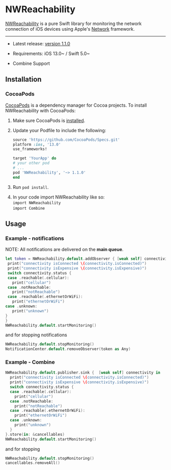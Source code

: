 # NWReachability
[NWReachability]() is a pure Swift library for monitoring the network connection of iOS devices using Apple's [Network](https://developer.apple.com/documentation/network) framework.

---

* Latest release: [version 1.1.0](https://github.com/aresxin/NWReachability/releases/tag/v1.1.0) <br>

* Requirements: iOS 13.0~ / Swift 5.0~ <br>

* Combine Support 

## Installation

### CocoaPods
[CocoaPods][] is a dependency manager for Cocoa projects. To install NWReachability with CocoaPods:

 1. Make sure CocoaPods is [installed][CocoaPods Installation].

 2. Update your Podfile to include the following:

    ``` ruby
    source 'https://github.com/CocoaPods/Specs.git'
    platform :ios, '13.0'
    use_frameworks!

    target 'YourApp' do
    # your other pod
    # ...
    pod 'NWReachability', '~> 1.1.0'
    end
    ```

 3. Run `pod install`.

[CocoaPods]: https://cocoapods.org
[CocoaPods Installation]: https://guides.cocoapods.org/using/getting-started.html#getting-started
 
 4. In your code import NWReachability like so: <br>
   `import NWReachability` <br>
   `import Combine` <br>

## Usage

### Example - notifications
NOTE: All notifications are delivered on the **main queue**.

```swift
let token = NWReachability.default.addObserver { [weak self] connectivity in
 print("connectivity isConnected \(connectivity.isConnected)")
 print("connectivity isExpensive \(connectivity.isExpensive)")
 switch connectivity.status {
 case .reachable(.cellular):
   print("cellular")
 case .notReachable:
   print("notReachable")
 case .reachable(.ethernetOrWiFi):
   print("ethernetOrWiFi")
case .unknown:
   print("unknown")
}
}
NWReachability.default.startMonitoring()
```

and for stopping notifications

```swift
NWReachability.default.stopMonitoring()
NotificationCenter.default.removeObserver(token as Any)
```

### Example - Combine
```swift
NWReachability.default.publisher.sink {  [weak self] connectivity in
  print("connectivity isConnected \(connectivity.isConnected)")
  print("connectivity isExpensive \(connectivity.isExpensive)")
  switch connectivity.status {
  case .reachable(.cellular):
    print("cellular")
  case .notReachable:
    print("notReachable")
  case .reachable(.ethernetOrWiFi):
    print("ethernetOrWiFi")
  case .unknown:
    print("unknown")
  }          
}.store(in: &cancellables)
NWReachability.default.startMonitoring()
```
and for stopping 

```swift
NWReachability.default.stopMonitoring()
cancellables.removeAll()
```
